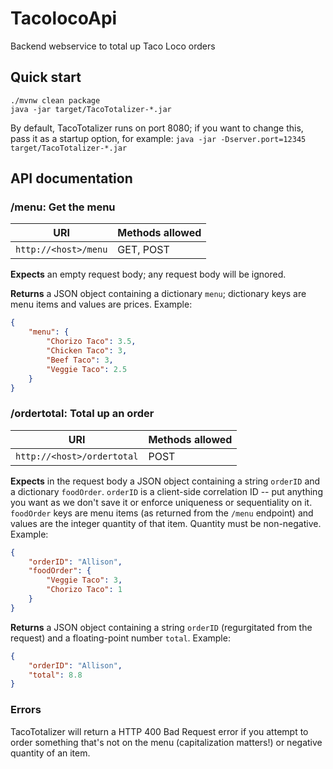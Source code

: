 # TacolocoApi
Backend webservice to total up Taco Loco orders

## Quick start
```
./mvnw clean package
java -jar target/TacoTotalizer-*.jar
```
<!-- Wow, that was simpler than I expected it to be.-->

By default, TacoTotalizer runs on port 8080; if you want to change this, pass it as a startup option, for example: `java -jar -Dserver.port=12345 target/TacoTotalizer-*.jar`

## API documentation
### /menu: Get the menu

URI | Methods allowed
--- | ---
`http://<host>/menu` | GET, POST

**Expects** an empty request body; any request body will be ignored.

**Returns** a JSON object containing a dictionary `menu`; dictionary keys are menu items and values are prices. Example:

```json
{
    "menu": {
        "Chorizo Taco": 3.5,
        "Chicken Taco": 3,
        "Beef Taco": 3,
        "Veggie Taco": 2.5
    }
}
```

### /ordertotal: Total up an order
URI | Methods allowed
--- | ---
`http://<host>/ordertotal` | POST

**Expects** in the request body a JSON object containing a string `orderID` and a dictionary `foodOrder`. `orderID` is a client-side correlation ID -- put anything you want as we don't save it or enforce uniqueness or sequentiality on it. `foodOrder` keys are menu items (as returned from the `/menu` endpoint) and values are the integer quantity of that item. Quantity must be non-negative. Example:

```json
{
	"orderID": "Allison",
	"foodOrder": {
		"Veggie Taco": 3,
		"Chorizo Taco": 1
	}
}
```

**Returns** a JSON object containing a string `orderID` (regurgitated from the request) and a floating-point number `total`. Example:

```json
{
    "orderID": "Allison",
    "total": 8.8
}
```

### Errors
TacoTotalizer will return a HTTP 400 Bad Request error if you attempt to order something that's not on the menu (capitalization matters!) or negative quantity of an item.
